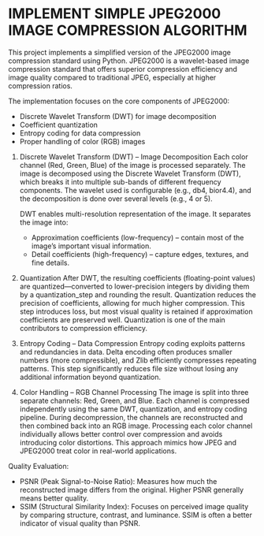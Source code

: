 # IMPLEMENT SIMPLE JPEG2000 IMAGE COMPRESSION ALGORITHM

This project implements a simplified version of the JPEG2000 image compression standard using Python. JPEG2000 is a wavelet-based image compression standard that offers superior compression efficiency and image quality compared to traditional JPEG, especially at higher compression ratios. 

The implementation focuses on the core components of JPEG2000:
- Discrete Wavelet Transform (DWT) for image decomposition
- Coefficient quantization
- Entropy coding for data compression
- Proper handling of color (RGB) images

1. Discrete Wavelet Transform (DWT) – Image Decomposition
   Each color channel (Red, Green, Blue) of the image is processed separately. The image is decomposed using the Discrete Wavelet Transform (DWT), which breaks it into multiple sub-bands of different frequency components. The wavelet used is configurable (e.g., db4, bior4.4), and the decomposition is done over several levels (e.g., 4 or 5).

   DWT enables multi-resolution representation of the image. It separates the image into:
   - Approximation coefficients (low-frequency) – contain most of the image’s important visual information.
   - Detail coefficients (high-frequency) – capture edges, textures, and fine details.
2. Quantization
   After DWT, the resulting coefficients (floating-point values) are quantized—converted to lower-precision integers by dividing them by a quantization_step and rounding the result. Quantization reduces the precision of coefficients, allowing for much higher compression. This step introduces loss, but most visual quality is retained if approximation coefficients are preserved well. Quantization is one of the main contributors to compression efficiency.
3.  Entropy Coding – Data Compression
   Entropy coding exploits patterns and redundancies in data. Delta encoding often produces smaller numbers (more compressible), and Zlib efficiently compresses repeating patterns. This step significantly reduces file size without losing any additional information beyond quantization.
4. Color Handling – RGB Channel Processing
   The image is split into three separate channels: Red, Green, and Blue. Each channel is compressed independently using the same DWT, quantization, and entropy coding pipeline. During decompression, the channels are reconstructed and then combined back into an RGB image. Processing each color channel individually allows better control over compression and avoids introducing color distortions. This approach mimics how JPEG and JPEG2000 treat color in real-world applications.

Quality Evaluation:
- PSNR (Peak Signal-to-Noise Ratio): Measures how much the reconstructed image differs from the original. Higher PSNR generally means better quality.
- SSIM (Structural Similarity Index): Focuses on perceived image quality by comparing structure, contrast, and luminance. SSIM is often a better indicator of visual quality than PSNR.

